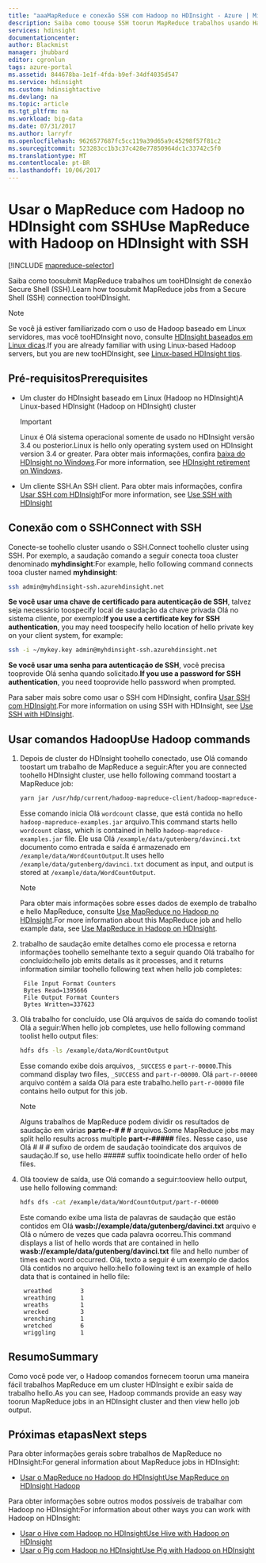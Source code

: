 ```yaml
---
title: "aaaMapReduce e conexão SSH com Hadoop no HDInsight - Azure | Microsoft Docs"
description: Saiba como toouse SSH toorun MapReduce trabalhos usando Hadoop no HDInsight.
services: hdinsight
documentationcenter: 
author: Blackmist
manager: jhubbard
editor: cgronlun
tags: azure-portal
ms.assetid: 844678ba-1e1f-4fda-b9ef-34df4035d547
ms.service: hdinsight
ms.custom: hdinsightactive
ms.devlang: na
ms.topic: article
ms.tgt_pltfrm: na
ms.workload: big-data
ms.date: 07/31/2017
ms.author: larryfr
ms.openlocfilehash: 9626577687fc5cc119a39d65a9c45298f57f81c2
ms.sourcegitcommit: 523283cc1b3c37c428e77850964dc1c33742c5f0
ms.translationtype: MT
ms.contentlocale: pt-BR
ms.lasthandoff: 10/06/2017
---
```

# <a name="use-mapreduce-with-hadoop-on-hdinsight-with-ssh"></a><span data-ttu-id="c11cd-103">Usar o MapReduce com Hadoop no HDInsight com SSH</span><span class="sxs-lookup"><span data-stu-id="c11cd-103">Use MapReduce with Hadoop on HDInsight with SSH</span></span>

[!INCLUDE [mapreduce-selector](../../includes/hdinsight-selector-use-mapreduce.md)]

<span data-ttu-id="c11cd-104">Saiba como toosubmit MapReduce trabalhos um tooHDInsight de conexão Secure Shell (SSH).</span><span class="sxs-lookup"><span data-stu-id="c11cd-104">Learn how toosubmit MapReduce jobs from a Secure Shell (SSH) connection tooHDInsight.</span></span>

> [!NOTE]
> <span data-ttu-id="c11cd-105">Se você já estiver familiarizado com o uso de Hadoop baseado em Linux servidores, mas você tooHDInsight novo, consulte [HDInsight baseados em Linux dicas](hdinsight-hadoop-linux-information.md).</span><span class="sxs-lookup"><span data-stu-id="c11cd-105">If you are already familiar with using Linux-based Hadoop servers, but you are new tooHDInsight, see [Linux-based HDInsight tips](hdinsight-hadoop-linux-information.md).</span></span>

## <span data-ttu-id="c11cd-106"><a id="prereq"></a>Pré-requisitos</span><span class="sxs-lookup"><span data-stu-id="c11cd-106"><a id="prereq"></a>Prerequisites</span></span>

* <span data-ttu-id="c11cd-107">Um cluster do HDInsight baseado em Linux (Hadoop no HDInsight)</span><span class="sxs-lookup"><span data-stu-id="c11cd-107">A Linux-based HDInsight (Hadoop on HDInsight) cluster</span></span>

  > [!IMPORTANT]
  > <span data-ttu-id="c11cd-108">Linux é Olá sistema operacional somente de usado no HDInsight versão 3.4 ou posterior.</span><span class="sxs-lookup"><span data-stu-id="c11cd-108">Linux is hello only operating system used on HDInsight version 3.4 or greater.</span></span> <span data-ttu-id="c11cd-109">Para obter mais informações, confira [baixa do HDInsight no Windows](hdinsight-component-versioning.md#hdinsight-windows-retirement).</span><span class="sxs-lookup"><span data-stu-id="c11cd-109">For more information, see [HDInsight retirement on Windows](hdinsight-component-versioning.md#hdinsight-windows-retirement).</span></span>

* <span data-ttu-id="c11cd-110">Um cliente SSH.</span><span class="sxs-lookup"><span data-stu-id="c11cd-110">An SSH client.</span></span> <span data-ttu-id="c11cd-111">Para obter mais informações, confira [Usar SSH com HDInsight](hdinsight-hadoop-linux-use-ssh-unix.md)</span><span class="sxs-lookup"><span data-stu-id="c11cd-111">For more information, see [Use SSH with HDInsight](hdinsight-hadoop-linux-use-ssh-unix.md)</span></span>

## <span data-ttu-id="c11cd-112"><a id="ssh"></a>Conexão com o SSH</span><span class="sxs-lookup"><span data-stu-id="c11cd-112"><a id="ssh"></a>Connect with SSH</span></span>

<span data-ttu-id="c11cd-113">Conecte-se toohello cluster usando o SSH.</span><span class="sxs-lookup"><span data-stu-id="c11cd-113">Connect toohello cluster using SSH.</span></span> <span data-ttu-id="c11cd-114">Por exemplo, a saudação comando a seguir conecta tooa cluster denominado **myhdinsight**:</span><span class="sxs-lookup"><span data-stu-id="c11cd-114">For example, hello following command connects tooa cluster named **myhdinsight**:</span></span>

```bash
ssh admin@myhdinsight-ssh.azurehdinsight.net
```

<span data-ttu-id="c11cd-115">**Se você usar uma chave de certificado para autenticação de SSH**, talvez seja necessário toospecify local de saudação da chave privada Olá no sistema cliente, por exemplo:</span><span class="sxs-lookup"><span data-stu-id="c11cd-115">**If you use a certificate key for SSH authentication**, you may need toospecify hello location of hello private key on your client system, for example:</span></span>

```bash
ssh -i ~/mykey.key admin@myhdinsight-ssh.azurehdinsight.net
```

<span data-ttu-id="c11cd-116">**Se você usar uma senha para autenticação de SSH**, você precisa tooprovide Olá senha quando solicitado.</span><span class="sxs-lookup"><span data-stu-id="c11cd-116">**If you use a password for SSH authentication**, you need tooprovide hello password when prompted.</span></span>

<span data-ttu-id="c11cd-117">Para saber mais sobre como usar o SSH com HDInsight, confira [Usar SSH com HDInsight](hdinsight-hadoop-linux-use-ssh-unix.md).</span><span class="sxs-lookup"><span data-stu-id="c11cd-117">For more information on using SSH with HDInsight, see [Use SSH with HDInsight](hdinsight-hadoop-linux-use-ssh-unix.md).</span></span>

## <span data-ttu-id="c11cd-118"><a id="hadoop"></a>Usar comandos Hadoop</span><span class="sxs-lookup"><span data-stu-id="c11cd-118"><a id="hadoop"></a>Use Hadoop commands</span></span>

1. <span data-ttu-id="c11cd-119">Depois de cluster do HDInsight toohello conectado, use Olá comando toostart um trabalho de MapReduce a seguir:</span><span class="sxs-lookup"><span data-stu-id="c11cd-119">After you are connected toohello HDInsight cluster, use hello following command toostart a MapReduce job:</span></span>

    ```bash
    yarn jar /usr/hdp/current/hadoop-mapreduce-client/hadoop-mapreduce-examples.jar wordcount /example/data/gutenberg/davinci.txt /example/data/WordCountOutput
    ```

    <span data-ttu-id="c11cd-120">Esse comando inicia Olá `wordcount` classe, que está contida no hello `hadoop-mapreduce-examples.jar` arquivo.</span><span class="sxs-lookup"><span data-stu-id="c11cd-120">This command starts hello `wordcount` class, which is contained in hello `hadoop-mapreduce-examples.jar` file.</span></span> <span data-ttu-id="c11cd-121">Ele usa Olá `/example/data/gutenberg/davinci.txt` documento como entrada e saída é armazenado em `/example/data/WordCountOutput`.</span><span class="sxs-lookup"><span data-stu-id="c11cd-121">It uses hello `/example/data/gutenberg/davinci.txt` document as input, and output is stored at `/example/data/WordCountOutput`.</span></span>

    > [!NOTE]
    > <span data-ttu-id="c11cd-122">Para obter mais informações sobre esses dados de exemplo de trabalho e hello MapReduce, consulte [Use MapReduce no Hadoop no HDInsight](hdinsight-use-mapreduce.md).</span><span class="sxs-lookup"><span data-stu-id="c11cd-122">For more information about this MapReduce job and hello example data, see [Use MapReduce in Hadoop on HDInsight](hdinsight-use-mapreduce.md).</span></span>

2. <span data-ttu-id="c11cd-123">trabalho de saudação emite detalhes como ele processa e retorna informações toohello semelhante texto a seguir quando Olá trabalho for concluído:</span><span class="sxs-lookup"><span data-stu-id="c11cd-123">hello job emits details as it processes, and it returns information similar toohello following text when hello job completes:</span></span>

        File Input Format Counters
        Bytes Read=1395666
        File Output Format Counters
        Bytes Written=337623

3. <span data-ttu-id="c11cd-124">Olá trabalho for concluído, use Olá arquivos de saída do comando toolist Olá a seguir:</span><span class="sxs-lookup"><span data-stu-id="c11cd-124">When hello job completes, use hello following command toolist hello output files:</span></span>

    ```bash
    hdfs dfs -ls /example/data/WordCountOutput
    ```

    <span data-ttu-id="c11cd-125">Esse comando exibe dois arquivos, `_SUCCESS` e `part-r-00000`.</span><span class="sxs-lookup"><span data-stu-id="c11cd-125">This command display two files, `_SUCCESS` and `part-r-00000`.</span></span> <span data-ttu-id="c11cd-126">Olá `part-r-00000` arquivo contém a saída Olá para este trabalho.</span><span class="sxs-lookup"><span data-stu-id="c11cd-126">hello `part-r-00000` file contains hello output for this job.</span></span>

    > [!NOTE]
    > <span data-ttu-id="c11cd-127">Alguns trabalhos de MapReduce podem dividir os resultados de saudação em várias **parte-r-# # #** arquivos.</span><span class="sxs-lookup"><span data-stu-id="c11cd-127">Some MapReduce jobs may split hello results across multiple **part-r-#####** files.</span></span> <span data-ttu-id="c11cd-128">Nesse caso, use Olá # # # sufixo de ordem de saudação tooindicate dos arquivos de saudação.</span><span class="sxs-lookup"><span data-stu-id="c11cd-128">If so, use hello ##### suffix tooindicate hello order of hello files.</span></span>

4. <span data-ttu-id="c11cd-129">Olá tooview de saída, use Olá comando a seguir:</span><span class="sxs-lookup"><span data-stu-id="c11cd-129">tooview hello output, use hello following command:</span></span>

    ```bash
    hdfs dfs -cat /example/data/WordCountOutput/part-r-00000
    ```

    <span data-ttu-id="c11cd-130">Este comando exibe uma lista de palavras de saudação que estão contidos em Olá **wasb://example/data/gutenberg/davinci.txt** arquivo e Olá o número de vezes que cada palavra ocorreu.</span><span class="sxs-lookup"><span data-stu-id="c11cd-130">This command displays a list of hello words that are contained in hello **wasb://example/data/gutenberg/davinci.txt** file and hello number of times each word occurred.</span></span> <span data-ttu-id="c11cd-131">Olá, texto a seguir é um exemplo de dados Olá contidos no arquivo hello:</span><span class="sxs-lookup"><span data-stu-id="c11cd-131">hello following text is an example of hello data that is contained in hello file:</span></span>

        wreathed        3
        wreathing       1
        wreaths         1
        wrecked         3
        wrenching       1
        wretched        6
        wriggling       1

## <span data-ttu-id="c11cd-132"><a id="summary"></a>Resumo</span><span class="sxs-lookup"><span data-stu-id="c11cd-132"><a id="summary"></a>Summary</span></span>

<span data-ttu-id="c11cd-133">Como você pode ver, o Hadoop comandos fornecem toorun uma maneira fácil trabalhos MapReduce em um cluster HDInsight e exibir saída de trabalho hello.</span><span class="sxs-lookup"><span data-stu-id="c11cd-133">As you can see, Hadoop commands provide an easy way toorun MapReduce jobs in an HDInsight cluster and then view hello job output.</span></span>

## <span data-ttu-id="c11cd-134"><a id="nextsteps"></a>Próximas etapas</span><span class="sxs-lookup"><span data-stu-id="c11cd-134"><a id="nextsteps"></a>Next steps</span></span>

<span data-ttu-id="c11cd-135">Para obter informações gerais sobre trabalhos de MapReduce no HDInsight:</span><span class="sxs-lookup"><span data-stu-id="c11cd-135">For general information about MapReduce jobs in HDInsight:</span></span>

* [<span data-ttu-id="c11cd-136">Usar o MapReduce no Hadoop do HDInsight</span><span class="sxs-lookup"><span data-stu-id="c11cd-136">Use MapReduce on HDInsight Hadoop</span></span>](hdinsight-use-mapreduce.md)

<span data-ttu-id="c11cd-137">Para obter informações sobre outros modos possíveis de trabalhar com Hadoop no HDInsight:</span><span class="sxs-lookup"><span data-stu-id="c11cd-137">For information about other ways you can work with Hadoop on HDInsight:</span></span>

* [<span data-ttu-id="c11cd-138">Usar o Hive com Hadoop no HDInsight</span><span class="sxs-lookup"><span data-stu-id="c11cd-138">Use Hive with Hadoop on HDInsight</span></span>](hdinsight-use-hive.md)
* [<span data-ttu-id="c11cd-139">Usar o Pig com Hadoop no HDInsight</span><span class="sxs-lookup"><span data-stu-id="c11cd-139">Use Pig with Hadoop on HDInsight</span></span>](hdinsight-use-pig.md)

